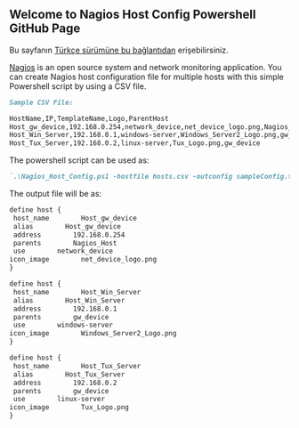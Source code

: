 ## Welcome to Nagios Host Config Powershell GitHub Page

Bu sayfanın [Türkçe sürümüne bu bağlantıdan](https://github.com/HCaglar/NagiosHostConfigPowerShell/blob/master/README_TR.md) erişebilirsiniz.

[Nagios](https://www.nagios.org) is an open source system and network monitoring application.
You can create Nagios host configuration file for multiple hosts with this simple Powershell script by using a CSV file.

```markdown
Sample CSV File:

HostName,IP,TemplateName,Logo,ParentHost
Host_gw_device,192.168.0.254,network_device,net_device_logo.png,Nagios_Host
Host_Win_Server,192.168.0.1,windows-server,Windows_Server2_Logo.png,gw_device
Host_Tux_Server,192.168.0.2,linux-server,Tux_Logo.png,gw_device

```

The powershell script can be used as:

```markdown
`.\Nagios_Host_Config.ps1 -hostfile hosts.csv -outconfig sampleConfig.txt`
```

The output file will be as:

```markdown
define host {
 host_name        Host_gw_device
 alias        Host_gw_device
 address        192.168.0.254
 parents        Nagios_Host
 use        network_device
icon_image        net_device_logo.png
}

define host {
 host_name        Host_Win_Server
 alias        Host_Win_Server
 address        192.168.0.1
 parents        gw_device
 use        windows-server
icon_image        Windows_Server2_Logo.png
}

define host {
 host_name        Host_Tux_Server
 alias        Host_Tux_Server
 address        192.168.0.2
 parents        gw_device
 use        linux-server
icon_image        Tux_Logo.png
}
```
